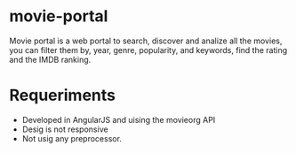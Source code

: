 # movie-portal

Movie portal is a web portal to search, discover and analize all the movies, you can filter them by, year, genre, popularity, and keywords, find the rating and the IMDB ranking.

# Requeriments

* Developed in AngularJS and uising the movieorg API
* Desig is not responsive
* Not usig any preprocessor.
